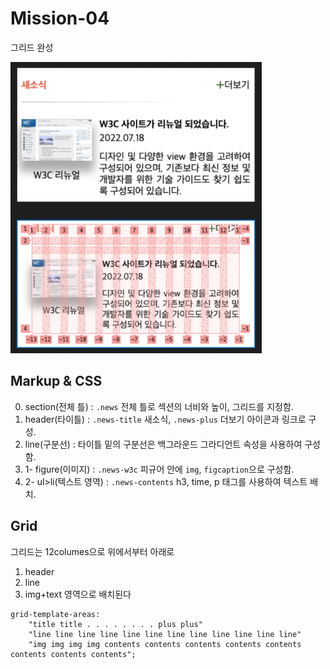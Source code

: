# Mission-04
그리드 완성

![image](../mission-01/images/mission-04_complete.png)

## Markup & CSS
0. section(전체 틀) : `.news` 전체 틀로 섹션의 너비와 높이, 그리드를 지정함.
1. header(타이틀) : `.news-title` 새소식, `.news-plus` 더보기 아이콘과 링크로 구성.
2. line(구분선) : 타이틀 밑의 구분선은 백그라운드 그라디언트 속성을 사용하여 구성함.
3. 1- figure(이미지) : `.news-w3c` 피규어 안에 `img`, `figcaption`으로 구성함.
3. 2- ul>li(텍스트 영역) : `.news-contents` h3, time, p 태그를 사용하여 텍스트 배치.

## Grid
그리드는 12columes으로 위에서부터 아래로
1. header
2. line
3. img+text 영역으로 배치된다

```
grid-template-areas:
    "title title . . . . . . . . plus plus"
    "line line line line line line line line line line line line"
    "img img img img contents contents contents contents contents contents contents contents";
```
